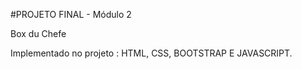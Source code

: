 #PROJETO FINAL - Módulo 2 

Box du Chefe

Implementado no projeto : HTML, CSS, BOOTSTRAP E JAVASCRIPT. 

